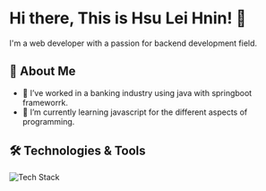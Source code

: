 # Hi there, This is Hsu Lei Hnin! 👋
I'm a web developer with a passion for backend development field.

## 🚀 About Me
- 🔭 I’ve worked in a banking industry using java with springboot frameworrk.
- 🌱 I’m currently learning javascript for the different aspects of programming.

## 🛠️ Technologies & Tools
![Tech Stack](https://skillicons.dev/icons?i=java,spring,js,ts,nodejs,express,mongodb,git,github,idea,vscode)


